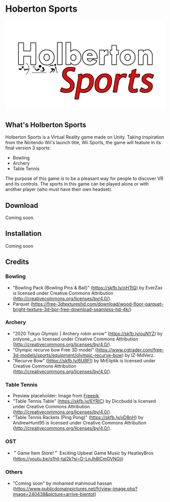 # Hoberton Sports
<div align="center">
<img src="./Pictures/Logo.png" alt="Logo" width="550"/>
</div>

## What's Holberton Sports
Holberton Sports is a Virtual Reality game made on Unity. Taking inspiration from the Nintendo Wii's launch title, Wii Sports, the game will feature in its final version 3 sports:
- Bowling
- Archery
- Table Tennis

The purpose of this game is to be a pleasant way for people to discover VR and its controls. The sports in this game can be played alone or with another player (who must have their own headset).

## Download
Coming soon.

## Installation
Coming soon

## Credits
### Bowling
- "Bowling Pack (Bowling Pins & Ball)" (https://skfb.ly/oHTtQ) by EverZax is licensed under Creative Commons Attribution (http://creativecommons.org/licenses/by/4.0/).
- Parquet (https://free-3dtextureshd.com/download/wood-floor-parquet-bright-texture-3d-bpr-free-download-seamless-hd-4k/)
### Archery
- "2020 Tokyo Olympic | Archery robin arrow" (https://skfb.ly/ouNYZ) by onlyone__o is licensed under Creative Commons Attribution (http://creativecommons.org/licenses/by/4.0/).
- "Olympic recurve bow Free 3D model" (https://www.cgtrader.com/free-3d-models/sports/equipment/olympic-recurve-bow) by IZ-MdVerz.
- "Recurve Bow" (https://skfb.ly/6URFI) by MrEliptik is licensed under Creative Commons Attribution (http://creativecommons.org/licenses/by/4.0/).
### Table Tennis
- Preview placeholder: Image from [Freepik](https://fr.freepik.com/vecteurs-libre/personnes-jouant-au-tennis-table_9978498.htm")
- "Table Tennis Table" (https://skfb.ly/6YRIC) by Diccbudd is licensed under Creative Commons Attribution (http://creativecommons.org/licenses/by/4.0/).
- "Table Tennis Rackets (Ping Pong)" (https://skfb.ly/oD8nH) by AndrewHunt95 is licensed under Creative Commons Attribution (http://creativecommons.org/licenses/by/4.0/).
### OST
- ＂Game Item Store!＂ Exciting Upbeat Game Music by HeatleyBros (https://youtu.be/q1hjI-taI2k?si=D-LnJh8lCmGVNGji)
### Others
- "Coming soon" by mohamed mahmoud hassan (https://www.publicdomainpictures.net/fr/view-image.php?image=240438&picture=arrive-bientot)
